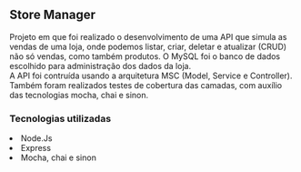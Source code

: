 <h2>Store Manager</h2>

Projeto em que foi realizado o desenvolvimento de uma API que simula as vendas de uma loja, onde podemos listar, criar, deletar e atualizar (CRUD) não só vendas, como também produtos. O MySQL foi o banco de dados escolhido para administração dos dados da loja.</br>
A API foi contruída usando a arquitetura MSC (Model, Service e Controller).</br>
Também foram realizados testes de cobertura das camadas, com auxílio das tecnologias mocha, chai e sinon.

<h3>Tecnologias utilizadas</h3>

<li>Node.Js</li>
<li>Express</li>
<li>Mocha, chai e sinon</li>
